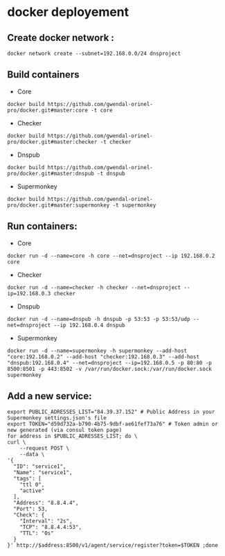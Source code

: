 # docker deployement

## Create docker network :
```
docker network create --subnet=192.168.0.0/24 dnsproject
```

## Build containers
- Core
```
docker build https://github.com/gwendal-orinel-pro/docker.git#master:core -t core
```

- Checker
```
docker build https://github.com/gwendal-orinel-pro/docker.git#master:checker -t checker
```

- Dnspub
```
docker build https://github.com/gwendal-orinel-pro/docker.git#master:dnspub -t dnspub
```

- Supermonkey
```
docker build https://github.com/gwendal-orinel-pro/docker.git#master:supermonkey -t supermonkey
```

## Run containers:
- Core
```
docker run -d --name=core -h core --net=dnsproject --ip 192.168.0.2 core
```

- Checker
```
docker run -d --name=checker -h checker --net=dnsproject --ip=192.168.0.3 checker
```

- Dnspub
```
docker run -d --name=dnspub -h dnspub -p 53:53 -p 53:53/udp --net=dnsproject --ip 192.168.0.4 dnspub
```

- Supermonkey
```
docker run -d --name=supermonkey -h supermonkey --add-host "core:192.168.0.2" --add-host "checker:192.168.0.3" --add-host "dnspub:192.168.0.4" --net=dnsproject --ip=192.168.0.5 -p 80:80 -p 8500:8501 -p 443:8502 -v /var/run/docker.sock:/var/run/docker.sock supermonkey
```

## Add a new service:
```
export PUBLIC_ADRESSES_LIST="84.39.37.152" # Public Address in your Supermonkey settings.json's file
export TOKEN="d59d732a-b790-4b75-9dbf-ae61fef73a76" # Token admin or new generated (via consul token page)
for address in $PUBLIC_ADRESSES_LIST; do \
curl \
    --request POST \
    --data \
'{
  "ID": "service1",
  "Name": "service1",
  "tags": [
    "ttl 0",
	"active"
  ],
  "Address": "8.8.4.4",
  "Port": 53,
  "Check": {
    "Interval": "2s",
	"TCP": "8.8.4.4:53",
	"TTL": "0s"
  }
}' http://$address:8500/v1/agent/service/register?token=$TOKEN ;done
```
